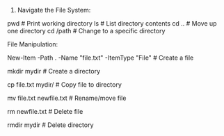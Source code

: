 1. Navigate the File System:

pwd       # Print working directory
ls        # List directory contents
cd ..     # Move up one directory
cd /path  # Change to a specific directory

File Manipulation:

New-Item -Path . -Name "file.txt" -ItemType "File"    # Create a file 


mkdir mydir                # Create a directory

cp file.txt mydir/         # Copy file to directory

mv file.txt newfile.txt    # Rename/move file

rm newfile.txt             # Delete file

rmdir mydir                # Delete directory
